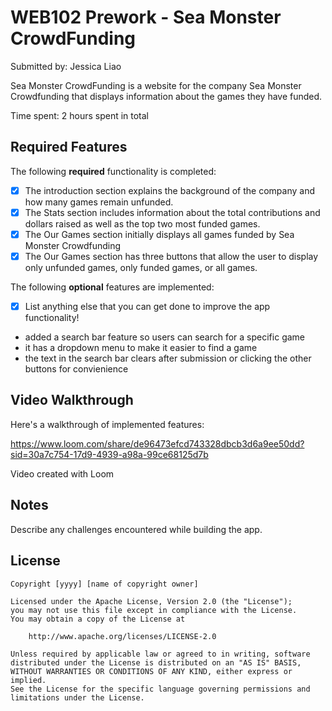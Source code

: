 # WEB102 Prework - Sea Monster CrowdFunding

Submitted by: Jessica Liao

Sea Monster CrowdFunding is a website for the company Sea Monster Crowdfunding that displays information about the games they have funded.

Time spent: 2 hours spent in total

## Required Features

The following **required** functionality is completed:

* [X] The introduction section explains the background of the company and how many games remain unfunded.
* [X] The Stats section includes information about the total contributions and dollars raised as well as the top two most funded games.
* [X] The Our Games section initially displays all games funded by Sea Monster Crowdfunding
* [X] The Our Games section has three buttons that allow the user to display only unfunded games, only funded games, or all games.

The following **optional** features are implemented:

* [X] List anything else that you can get done to improve the app functionality!

- added a search bar feature so users can search for a specific game
- it has a dropdown menu to make it easier to find a game
- the text in the search bar clears after submission or clicking the other buttons for convienience


## Video Walkthrough

Here's a walkthrough of implemented features:

https://www.loom.com/share/de96473efcd743328dbcb3d6a9ee50dd?sid=30a7c754-17d9-4939-a98a-99ce68125d7b 

Video created with Loom

## Notes

Describe any challenges encountered while building the app.

## License

    Copyright [yyyy] [name of copyright owner]

    Licensed under the Apache License, Version 2.0 (the "License");
    you may not use this file except in compliance with the License.
    You may obtain a copy of the License at

        http://www.apache.org/licenses/LICENSE-2.0

    Unless required by applicable law or agreed to in writing, software
    distributed under the License is distributed on an "AS IS" BASIS,
    WITHOUT WARRANTIES OR CONDITIONS OF ANY KIND, either express or implied.
    See the License for the specific language governing permissions and
    limitations under the License.

